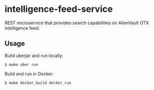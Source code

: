# intelligence-feed-service

REST microservice that provides search capabilities on AlienVault OTX intelligence feed.

## Usage

Build uberjar and run locally:
```
$ make uber run
```

Build and run in Docker:
```
$ make docker_build docker_run
```
